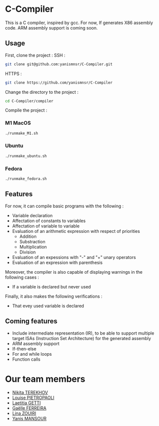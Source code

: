 # C-Compiler

This is a C compiler, inspired by gcc. For now, If generates X86 assembly code. ARM assembly support is coming soon.

## Usage
First, clone the project : 
SSH : 
```bash
git clone git@github.com:yanismnsr/C-Compiler.git
```
HTTPS : 
```bash
git clone https://github.com/yanismnsr/C-Compiler
```

Change the directory to the project :
```bash
cd C-Compiler/compiler
```

Compile the project : 
### M1 MacOS
```bash
./runmake_M1.sh
```

### Ubuntu
```bash
./runmake_ubuntu.sh
```

### Fedora
```bash
./runmake_fedora.sh
```

## Features 
For now, it can compile basic programs with the following : 
* Variable declaration
* Affectation of constants to variables 
* Affectation of variable to variable
* Evaluation of an arithmetic expression with respect of priorities
    * Addition
    * Substraction
    * Multiplication
    * Division
* Evaluation of an expessions with "-" and "+" unary operators
* Evaluation of an expression with parenthesis

Moreover, the compiler is also capable of displaying warnings in the following cases : 
* If a variable is declared but never used

Finally, it also makes the following verifications :
* That evey used variable is declared


## Coming features
* Include intermediate representation (IR), to be able to support multiple target ISAs (Instruction Set Architecture) for the generated assembly 
* ARM assembly support
* If-then-else
* For and while loops
* Function calls

# Our team members
* [Nikita TEREKHOV](https://github.com/neeeekitos)
* [Louise PIETROPAOLI](https://github.com/LouisePietropaoli)
* [Laetitia GETTI](https://github.com/lgetti)
* [Gaëlle FERREIRA](https://github.com/Galiixy)
* [Lina ZOUIRI](https://github.com/nzlar)
* [Yanis MANSOUR](https://github.com/yanismnsr) 